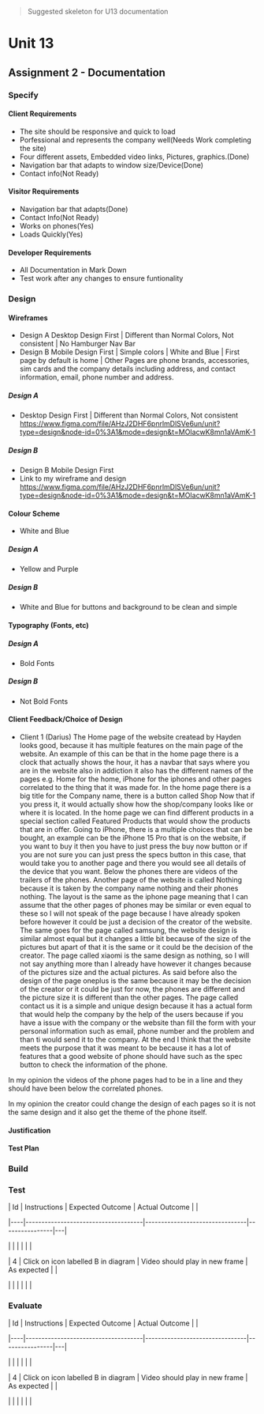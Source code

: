﻿> Suggested skeleton for U13 documentation

# Unit 13

## Assignment 2 - Documentation

### Specify
#### Client Requirements
+ The site should be responsive and quick to load
+ Porfessional and represents the company well(Needs Work completing the site)
+ Four different assets, Embedded video links, Pictures, graphics.(Done)
+ Navigation bar that adapts to window size/Device(Done)
+ Contact info(Not Ready)

#### Visitor Requirements
+ Navigation bar that adapts(Done)
+ Contact Info(Not Ready)
+ Works on phones(Yes)
+ Loads Quickly(Yes)
#### Developer Requirements
+ All Documentation in Mark Down
+ Test work after any changes to ensure funtionality

### Design
#### Wireframes
+ Design A Desktop Design First | Different than Normal Colors, Not consistent | No Hamburger Nav Bar
+ Design B Mobile Design First | Simple colors | White and Blue | First page by default is home | Other Pages are phone brands, accessories, sim cards and the company details including address, and contact information, email, phone number and address.
##### Design A
+ Desktop Design First | Different than Normal Colors, Not consistent
https://www.figma.com/file/AHzJ2DHF6pnrlmDlSVe6un/unit?type=design&node-id=0%3A1&mode=design&t=MOIacwK8mn1aVAmK-1

##### Design B
+ Design B Mobile Design First 
+ Link to my wireframe and design
https://www.figma.com/file/AHzJ2DHF6pnrlmDlSVe6un/unit?type=design&node-id=0%3A1&mode=design&t=MOIacwK8mn1aVAmK-1

#### Colour Scheme
+ White and Blue
##### Design A
+ Yellow and Purple
##### Design B
+ White and Blue for buttons and background to be clean and simple
#### Typography (Fonts, etc)
##### Design A
+ Bold Fonts
##### Design B
+ Not Bold Fonts
#### Client Feedback/Choice of Design
+  Client 1 (Darius)
The Home page of the website createad by Hayden looks good, because it has multiple features on the main page of the website. An example of this can be that in the home page there is a clock that actually shows the hour, it has a navbar that says where you are in the website also in addiction it also has the different names of the pages e.g. Home for the home, iPhone for the iphones and other pages correlated to the thing that it was made for. In the home page there is a big title for the Company name, there is a button called Shop Now that if you press it, it would actually show how the shop/company looks like or where it is located. In the home page we can find different products in a special section called Featured Products that would show the products that are in offer. Going to iPhone, there is a multiple choices that can be bought, an example can be the iPhone 15 Pro that is on the website, if you want to buy it then you have to just press the buy now button or if you are not sure you can just press the specs button in this case, that would take you to another page and there you would see all details of the device that you want. Below the phones there are videos of the trailers of the phones. 
Another page of the website is called Nothing because it is taken by the company name nothing and their phones nothing. The layout is the same as the iphone page meaning that I can assume that the other pages of phones may be similar or even equal to these so I will not speak of the page because I have already spoken before however it could be just a decision of the creator of the website.
The same goes for the page called samsung, the website design is similar almost equal but it changes a little bit because of the size of the pictures but apart of that it is the same or it could be the decision of the creator.
The page called xiaomi is the same design as nothing, so I will not say anything more than I already have however it changes because of the pictures size and the actual pictures.
As said before also the design of the page oneplus is the same because it may be the decision of the creator or it could be just for now, the phones are different and the picture size it is different than the other pages.
The page called contact us it is a simple and unique design because it has a actual form that would help the company by the help of the users because if you have a issue with the company or the website than fill the form with your personal information such as email, phone number and the problem and than ti would send it to the company. 
At the end I think that the website meets the purpose that it was meant to be because it has a lot of features that a good website of phone should have such as the spec button to check the information of the phone.


In my opinion the videos of the phone pages had to be in a line and they should have been below the correlated phones.

In my opinion the creator could change the design of each pages so it is not the same design and it also get the theme of the phone itself.



#### Justification
#### Test Plan

### Build

### Test
| Id | Instructions                        | Expected Outcome               | Actual Outcome |   |

|----|-------------------------------------|--------------------------------|----------------|---|

|    |                                     |                                |                |   |

| 4  | Click on icon labelled B in diagram | Video should play in new frame | As expected    |   |

|    |                                     |                                |                |   |

### Evaluate

| Id | Instructions                        | Expected Outcome               | Actual Outcome |   |

|----|-------------------------------------|--------------------------------|----------------|---|

|    |                                     |                                |                |   |

| 4  | Click on icon labelled B in diagram | Video should play in new frame | As expected    |   |

|    |                                     |                                |                |   |